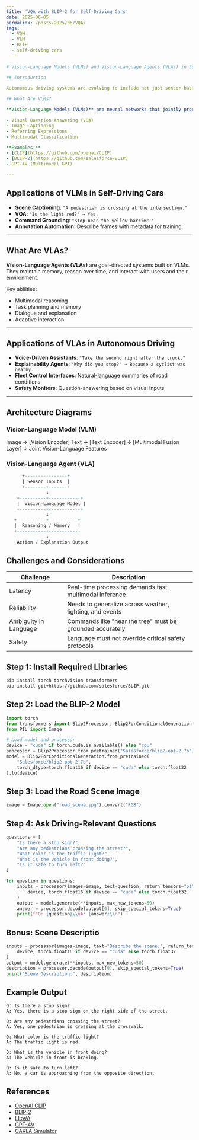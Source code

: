 ```yaml
---
title: 'VQA with BLIP-2 for Self-Driving Cars'
date: 2025-06-05
permalink: /posts/2025/06/VQA/
tags:
  - VQM
  - VLM
  - BLIP
  - self-driving cars
 ---
 
# Vision-Language Models (VLMs) and Vision-Language Agents (VLAs) in Self-Driving Cars

## Introduction

Autonomous driving systems are evolving to include not just sensor-based perception but also reasoning and interaction. Recent advancements in AI have introduced **Vision-Language Models (VLMs)** and **Vision-Language Agents (VLAs)** capable of interpreting scenes, answering questions, and making explainable decisions.

## What Are VLMs?

**Vision-Language Models (VLMs)** are neural networks that jointly process visual inputs (e.g., images, videos) and language (e.g., text, commands). Tasks include:

- Visual Question Answering (VQA)
- Image Captioning
- Referring Expressions
- Multimodal Classification

**Examples:**
- [CLIP](https://github.com/openai/CLIP)
- [BLIP-2](https://github.com/salesforce/BLIP)
- GPT-4V (Multimodal GPT)

---
```


## Applications of VLMs in Self-Driving Cars

- **Scene Captioning**: `"A pedestrian is crossing at the intersection."`
- **VQA**: `"Is the light red?" → Yes.`
- **Command Grounding**: `"Stop near the yellow barrier."`
- **Annotation Automation**: Describe frames with metadata for training.

---

## What Are VLAs?

**Vision-Language Agents (VLAs)** are goal-directed systems built on VLMs. They maintain memory, reason over time, and interact with users and their environment.

Key abilities:
- Multimodal reasoning
- Task planning and memory
- Dialogue and explanation
- Adaptive interaction

---

## Applications of VLAs in Autonomous Driving

- **Voice-Driven Assistants**: `"Take the second right after the truck."`
- **Explainability Agents**: `"Why did you stop?" → Because a cyclist was nearby.`
- **Fleet Control Interfaces**: Natural-language summaries of road conditions
- **Safety Monitors**: Question-answering based on visual inputs

---

##  Architecture Diagrams

### Vision-Language Model (VLM)

Image → [Vision Encoder]
Text → [Text Encoder]
↓
[Multimodal Fusion Layer]
↓
Joint Vision-Language Features


### Vision-Language Agent (VLA)
```sql
      +----------------+
      | Sensor Inputs  |
      +--------+-------+
               ↓
    +----------+------------+
    |  Vision-Language Model |
    +----------+------------+
               ↓
   +-----------+-----------+
   |  Reasoning / Memory   |
   +-----------+-----------+
               ↓
    Action / Explanation Output
```
## Challenges and Considerations


| Challenge             | Description                                               |
|----------------------|-----------------------------------------------------------|
| Latency              | Real-time processing demands fast multimodal inference    |
| Reliability          | Needs to generalize across weather, lighting, and events  |
| Ambiguity in Language| Commands like "near the tree" must be grounded accurately |
| Safety               | Language must not override critical safety protocols      |


## Step 1: Install Required Libraries

```bash
pip install torch torchvision transformers
pip install git+https://github.com/salesforce/BLIP.git
```
## Step 2: Load the BLIP-2 Model
```python
import torch
from transformers import Blip2Processor, Blip2ForConditionalGeneration
from PIL import Image

# Load model and processor
device = "cuda" if torch.cuda.is_available() else "cpu"
processor = Blip2Processor.from_pretrained("Salesforce/blip2-opt-2.7b")
model = Blip2ForConditionalGeneration.from_pretrained(
    "Salesforce/blip2-opt-2.7b",
    torch_dtype=torch.float16 if device == "cuda" else torch.float32
).to(device)
```
## Step 3: Load the Road Scene Image
```python
image = Image.open("road_scene.jpg").convert("RGB")
```
## Step 4: Ask Driving-Relevant Questions
```python
questions = [
    "Is there a stop sign?",
    "Are any pedestrians crossing the street?",
    "What color is the traffic light?",
    "What is the vehicle in front doing?",
    "Is it safe to turn left?"
]

for question in questions:
    inputs = processor(images=image, text=question, return_tensors="pt").to(
        device, torch.float16 if device == "cuda" else torch.float32
    )
    output = model.generate(**inputs, max_new_tokens=50)
    answer = processor.decode(output[0], skip_special_tokens=True)
    print(f"Q: {question}\\nA: {answer}\\n")
```
## Bonus: Scene Descriptio
```python
inputs = processor(images=image, text="Describe the scene.", return_tensors="pt").to(
    device, torch.float16 if device == "cuda" else torch.float32
)
output = model.generate(**inputs, max_new_tokens=50)
description = processor.decode(output[0], skip_special_tokens=True)
print("Scene Description:", description)
```
## Example Output
```vbnet
Q: Is there a stop sign?
A: Yes, there is a stop sign on the right side of the street.

Q: Are any pedestrians crossing the street?
A: Yes, one pedestrian is crossing at the crosswalk.

Q: What color is the traffic light?
A: The traffic light is red.

Q: What is the vehicle in front doing?
A: The vehicle in front is braking.

Q: Is it safe to turn left?
A: No, a car is approaching from the opposite direction.

```
## References

- [OpenAI CLIP](https://github.com/openai/CLIP)
- [BLIP-2](https://github.com/salesforce/BLIP)
- [LLaVA](https://github.com/haotian-liu/LLaVA)
- [GPT-4V](https://openai.com/gpt-4)
- [CARLA Simulator](http://carla.org/)
